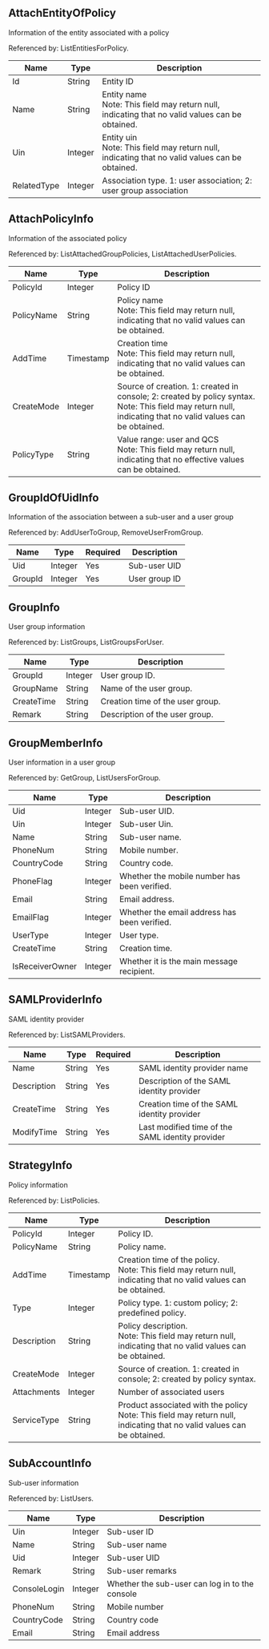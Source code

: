 ﻿## AttachEntityOfPolicy

Information of the entity associated with a policy

Referenced by: ListEntitiesForPolicy.

| Name | Type | Description |
|------|------|-------|
| Id | String | Entity ID |
| Name | String | Entity name <br/>Note: This field may return null, indicating that no valid values can be obtained. |
| Uin | Integer | Entity uin <br/>Note: This field may return null, indicating that no valid values can be obtained. |
| RelatedType | Integer | Association type. 1: user association; 2: user group association |

## AttachPolicyInfo

Information of the associated policy

Referenced by: ListAttachedGroupPolicies, ListAttachedUserPolicies.

| Name | Type | Description |
|------|------|-------|
| PolicyId | Integer | Policy ID |
| PolicyName | String | Policy name <br/>Note: This field may return null, indicating that no valid values can be obtained. |
| AddTime | Timestamp | Creation time <br/>Note: This field may return null, indicating that no valid values can be obtained. |
| CreateMode | Integer | Source of creation. 1: created in console; 2: created by policy syntax. <br/>Note: This field may return null, indicating that no valid values can be obtained. |
| PolicyType | String | Value range: user and QCS <br/>Note: This field may return null, indicating that no effective values can be obtained. |

## GroupIdOfUidInfo

Information of the association between a sub-user and a user group

Referenced by: AddUserToGroup, RemoveUserFromGroup.

| Name | Type | Required | Description |
|------|------|----------|------|
| Uid | Integer | Yes | Sub-user UID |
| GroupId | Integer | Yes | User group ID |

## GroupInfo

User group information

Referenced by: ListGroups, ListGroupsForUser.

| Name | Type | Description |
|------|------|-------|
| GroupId | Integer | User group ID. |
| GroupName | String | Name of the user group. |
| CreateTime | String | Creation time of the user group. |
| Remark | String | Description of the user group. |

## GroupMemberInfo

User information in a user group

Referenced by: GetGroup, ListUsersForGroup.

| Name | Type | Description |
|------|------|-------|
| Uid | Integer | Sub-user UID. |
| Uin | Integer | Sub-user Uin. |
| Name | String | Sub-user name. |
| PhoneNum | String | Mobile number. |
| CountryCode | String | Country code. |
| PhoneFlag | Integer | Whether the mobile number has been verified. |
| Email | String | Email address. |
| EmailFlag | Integer | Whether the email address has been verified. |
| UserType | Integer | User type. |
| CreateTime | String | Creation time. |
| IsReceiverOwner | Integer | Whether it is the main message recipient. |

## SAMLProviderInfo

SAML identity provider

Referenced by: ListSAMLProviders.

| Name | Type | Required | Description |
|------|------|----------|------|
| Name | String | Yes | SAML identity provider name |
| Description | String | Yes | Description of the SAML identity provider |
| CreateTime | String | Yes | Creation time of the SAML identity provider |
| ModifyTime | String | Yes | Last modified time of the SAML identity provider |

## StrategyInfo

Policy information

Referenced by: ListPolicies.

| Name | Type | Description |
|------|------|-------|
| PolicyId | Integer | Policy ID. |
| PolicyName | String | Policy name. |
| AddTime | Timestamp | Creation time of the policy. <br/>Note: This field may return null, indicating that no valid values can be obtained. |
| Type | Integer | Policy type. 1: custom policy; 2: predefined policy. |
| Description | String | Policy description. <br/>Note: This field may return null, indicating that no valid values can be obtained. |
| CreateMode | Integer | Source of creation. 1: created in console; 2: created by policy syntax. |
| Attachments | Integer | Number of associated users |
| ServiceType | String | Product associated with the policy <br/>Note: This field may return null, indicating that no valid values can be obtained. |

## SubAccountInfo

Sub-user information

Referenced by: ListUsers.

| Name | Type | Description |
|------|------|-------|
| Uin | Integer | Sub-user ID |
| Name | String | Sub-user name |
| Uid | Integer | Sub-user UID |
| Remark | String | Sub-user remarks |
| ConsoleLogin | Integer | Whether the sub-user can log in to the console |
| PhoneNum | String | Mobile number |
| CountryCode | String | Country code |
| Email | String | Email address |
